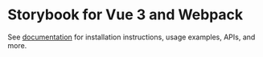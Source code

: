 # Storybook for Vue 3 and Webpack

See [documentation](https://storybook.js.org/docs/8.0/get-started/vue3-webpack5?renderer=vue) for installation instructions, usage examples, APIs, and more.
